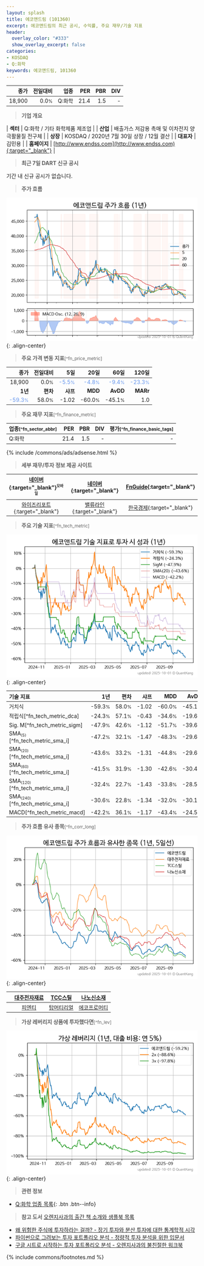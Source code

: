 ```yaml
---
layout: splash
title: 에코앤드림 (101360)
excerpt: 에코앤드림의 최근 공시, 수익률, 주요 재무/기술 지표
header:
  overlay_color: "#333"
  show_overlay_excerpt: false
categories:
- KOSDAQ
- Q:화학
keywords: 에코앤드림, 101360
---
```


| **종가** | **전일대비** | **업종** | **PER** | **PBR** | **DIV** |
| -------: | -----------: | -------: | ------: | ------: | ------: |
| 18,900 | 0.0<small>%</small> | Q:화학 | 21.4 | 1.5 | - |

<!-- more -->


> **기업 개요**<a id="company"></a>

| <span style="white-space:nowrap;">**섹터**</span> | Q:화학 / 기타 화학제품 제조업 |
| <span style="white-space:nowrap;">**산업**</span> | 배출가스 저감용 촉매 및 이차전지 양극활물질 전구체 |
| <span style="white-space:nowrap;">**상장**</span> | KOSDAQ / 2020년 7월 30일 상장 / 12월 결산 |
| <span style="white-space:nowrap;">**대표자**</span> | 김민용 |
| <span style="white-space:nowrap;">**홈페이지**</span> | [http://www.endss.com](http://www.endss.com){:target="_blank"} |


> **최근 7일 DART 신규 공시**<a id="dart"></a>

기간 내 신규 공시가 없습니다.


> **주가 흐름**<a id="price"></a>

![101360](/stock/images/101360.png){: .align-center}


> **주요 가격 변동 지표**<small>[^fn_price_metric]</small>

| **종가** | **전일대비** | **5일** | **20일** | **60일** | **120일** |
| -------: | -----------: | ------: | -------: | -------: | --------: |
| 18,900 | 0.0<small>%</small> | <span style="color: cornflowerblue">-5.5<small>%</small></span> | <span style="color: cornflowerblue">-4.8<small>%</small></span> | <span style="color: cornflowerblue">-9.4<small>%</small></span> | <span style="color: cornflowerblue">-23.3<small>%</small></span> |
| **1년** | **편차** | **샤프** | **MDD** | **AvDD** | **MARr** |
| <span style="color: cornflowerblue">-59.3<small>%</small></span> | 58.0<small>%</small> | -1.02 | -60.0<small>%</small> | -45.1<small>%</small> | 1.0 |


> **주요 재무 지표**<small>[^fn_finance_metric]</small>

| **업종**<small>[^fn_sector_abbr]</small> | **PER** | **PBR** | **DIV** | **평가**<small>[^fn_finance_basic_tags]</small> |
| :--------------------------------------- | ------: | ------: | ------: | ----------------------------------------------: |
| Q:화학 | 21.4 | 1.5 | - | - |



{% include /commons/ads/adsense.html %}

> **세부 재무/투자 정보 제공 사이트**

| [네이버](https://m.stock.naver.com/domestic/stock/101360/finance/summary){:target="_blank"}<sup><small>모바일</small></sup> | [네이버](https://finance.naver.com/item/coinfo.naver?code=101360){:target="_blank"} | [FnGuide](https://comp.fnguide.com/SVO2/ASP/SVD_Invest.asp?gicode=A101360&MenuYn=Y){:target="_blank"} |
| :---: | :---: | :---: |
| [와이즈리포트](https://comp.wisereport.co.kr/company/c1040001.aspx?cmp_cd=101360){:target="_blank"} | [밸류라인](https://www.valueline.co.kr/finance/summary/101360){:target="_blank"} | [한국경제](https://markets.hankyung.com/stock/101360/financial-summary){:target="_blank"} |


> **주요 기술 지표**<small>[^fn_tech_metric]</small>


![101360](/stock/images/101360_tech.png){: .align-center}

| **기술 지표** | **1년** | **편차** | **샤프** | **MDD** | **AvDD** |
| :------------ | ------: | -----------: | -------: | ------: | -------: |
| 거치식 | -59.3<small>%</small> | 58.0<small>%</small> | -1.02 | -60.0<small>%</small> | -45.1<small>%</small> |
| 적립식[^fn_tech_metric_dca] | -24.3<small>%</small> | 57.1<small>%</small> | -0.43 | -34.6<small>%</small> | -19.6<small>%</small> |
| Sig. M[^fn_tech_metric_sigm] | -47.9<small>%</small> | 42.6<small>%</small> | -1.12 | -51.7<small>%</small> | -39.6<small>%</small> |
| SMA<small><sub>(5)</sub></small>[^fn_tech_metric_sma_i] | -47.2<small>%</small> | 32.1<small>%</small> | -1.47 | -48.3<small>%</small> | -29.6<small>%</small> |
| SMA<small><sub>(20)</sub></small>[^fn_tech_metric_sma_i] | -43.6<small>%</small> | 33.2<small>%</small> | -1.31 | -44.8<small>%</small> | -29.6<small>%</small> |
| SMA<small><sub>(60)</sub></small>[^fn_tech_metric_sma_i] | -41.5<small>%</small> | 31.9<small>%</small> | -1.30 | -42.6<small>%</small> | -30.4<small>%</small> |
| SMA<small><sub>(120)</sub></small>[^fn_tech_metric_sma_i] | -32.4<small>%</small> | 22.7<small>%</small> | -1.43 | -33.8<small>%</small> | -28.5<small>%</small> |
| SMA<small><sub>(240)</sub></small>[^fn_tech_metric_sma_i] | -30.6<small>%</small> | 22.8<small>%</small> | -1.34 | -32.0<small>%</small> | -30.1<small>%</small> |
| MACD[^fn_tech_metric_macd] | -42.2<small>%</small> | 36.1<small>%</small> | -1.17 | -43.4<small>%</small> | -24.5<small>%</small> |


> **주가 흐름 유사 종목**<a id="corr"></a><small>[^fn_corr_long]</small>

![101360](/stock/images/101360_corr.png){: .align-center}

|       | [대주전자재료](/078600/) | [TCC스틸](/002710/) | [나노신소재](/121600/) |
| :---: | :------------------------------------: | :------------------------------------: | :------------------------------------: |
|       | [피엔티](/137400/) | [탑머티리얼](/360070/) | [에코프로머티](/450080/) |


> **가상 레버리지 상품에 투자했다면**<a id="2x"></a><small>[^fn_lev]</small>

![101360](/stock/images/101360_2x.png){: .align-center}


> **관련 정보**

- [Q:화학 업종 목록](/stats/sector/kosdaq_업종_화학_종목/){: .btn .btn--info}

> **참고 도서** [오렌지사과의 출간 책 소개와 샘플북 목록](https://kongdori.tistory.com/691)

- [왜 위험한 주식에 투자하라는 걸까? - 장기 투자와 분산 투자에 대한 통계학적 시각](https://kongdori.tistory.com/421)
- [파이썬으로 그려보는 투자 포트폴리오 분석  - 정량적 투자 분석을 위한 입문서](https://kongdori.tistory.com/643)
- [구글 시트로 시작하는 투자 포트폴리오 분석 - 오렌지사과의 불친절한 워크북](https://kongdori.tistory.com/449)


{% include commons/footnotes.md %}